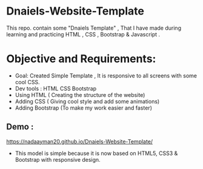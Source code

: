 # Dnaiels-Website-Template

This repo. contain some "Dnaiels Template" , That I have made during learning and practicing HTML , CSS , Bootstrap & Javascript .

# Objective and Requirements:
* Goal: Created Simple Template , It is responsive to all screens with some cool CSS.
* Dev tools : HTML CSS Bootstrap
* Using HTML ( Creating the structure of the website)
* Adding CSS ( Giving cool style and add some animations)
* Adding Bootstrap (To make my work easier and faster)

## Demo :

 https://nadaayman20.github.io/Dnaiels-Website-Template/
 
 * This model is simple because it is now based on HTML5, CSS3 & Bootstrap with responsive design.
 
 
